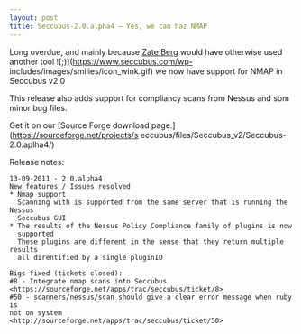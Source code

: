 ```yaml
---
layout: post
title: Seccubus-2.0.alpha4 – Yes, we can haz NMAP
---
```

Long overdue, and mainly because [Zate Berg](http://twitter.com/#!/zate) would
have otherwise used another tool ![;\)](https://www.seccubus.com/wp-
includes/images/smilies/icon_wink.gif) we now have support for NMAP in
Seccubus v2.0

This release also adds support for compliancy scans from Nessus and som minor
bug files.

Get it on our [Source Forge download page.](https://sourceforge.net/projects/s
eccubus/files/Seccubus_v2/Seccubus-2.0.aplha4/)

Release notes:

    
    
    13-09-2011 - 2.0.alpha4
    New features / Issues resolved
    * Nmap support
      Scanning with is supported from the same server that is running the Nessus
      Seccubus GUI
    * The results of the Nessus Policy Compliance family of plugins is now
      supported
      These plugins are different in the sense that they return multiple results
      all direntified by a single pluginID
    
    Bigs fixed (tickets closed):
    #8 - Integrate nmap scans into Seccubus
    <https://sourceforge.net/apps/trac/seccubus/ticket/8>
    #50 - scanners/nessus/scan should give a clear error message when ruby is
    not on system
    <http://sourceforge.net/apps/trac/seccubus/ticket/50>
    

